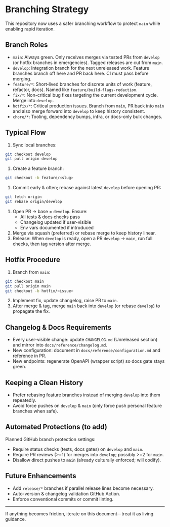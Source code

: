 # Branching Strategy

This repository now uses a safer branching workflow to protect `main` while enabling rapid iteration.

## Branch Roles

- `main`: Always green. Only receives merges via tested PRs from `develop` (or hotfix branches in emergencies). Tagged releases are cut from `main`.
- `develop`: Integration branch for the next unreleased work. Feature branches branch off here and PR back here. CI must pass before merging.
- `feature/*`: Short‑lived branches for discrete units of work (feature, refactor, docs). Named like `feature/build-flags-redaction`.
- `fix/*`: Non-critical bug fixes targeting the current development cycle. Merge into `develop`.
- `hotfix/*`: Critical production issues. Branch from `main`, PR back into `main` and also merge forward into `develop` to keep history consistent.
- `chore/*`: Tooling, dependency bumps, infra, or docs-only bulk changes.

## Typical Flow

1. Sync local branches:

```bash
git checkout develop
git pull origin develop
```

1. Create a feature branch:

```bash
git checkout -b feature/<slug>
```

1. Commit early & often; rebase against latest `develop` before opening PR:

```bash
git fetch origin
git rebase origin/develop
```

1. Open PR -> base = `develop`. Ensure:
   - All tests & docs checks pass
   - Changelog updated if user-visible
   - Env vars documented if introduced
2. Merge via squash (preferred) or rebase merge to keep history linear.
3. Release: When `develop` is ready, open a PR `develop` -> `main`, run full checks, then tag version after merge.

## Hotfix Procedure

1. Branch from `main`:

```bash
git checkout main
git pull origin main
git checkout -b hotfix/<issue>
```
2. Implement fix, update changelog, raise PR to `main`.
3. After merge & tag, merge `main` back into `develop` (or rebase `develop`) to propagate the fix.

## Changelog & Docs Requirements

- Every user-visible change: update `CHANGELOG.md` (Unreleased section) and mirror into `docs/reference/changelog.md`.
- New configuration: document in `docs/reference/configuration.md` and reference in PR.
- New endpoints: regenerate OpenAPI (wrapper script) so docs gate stays green.

## Keeping a Clean History

- Prefer rebasing feature branches instead of merging `develop` into them repeatedly.
- Avoid force pushes on `develop` & `main` (only force push personal feature branches when safe).

## Automated Protections (to add)

Planned GitHub branch protection settings:

- Require status checks (tests, docs gates) on `develop` and `main`.
- Require PR reviews (>=1) for merges into `develop`; possibly >=2 for `main`.
- Disallow direct pushes to `main` (already culturally enforced; will codify).

## Future Enhancements

- Add `release/*` branches if parallel release lines become necessary.
- Auto-version & changelog validation GitHub Action.
- Enforce conventional commits or commit linting.

---
If anything becomes friction, iterate on this document—treat it as living guidance.
